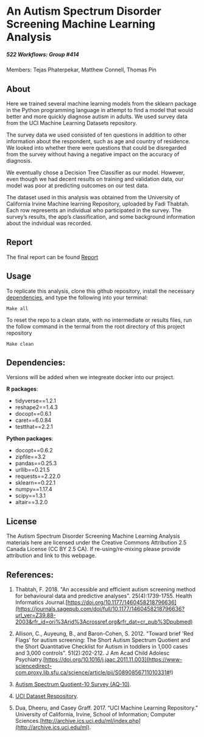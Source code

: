 # An Autism Spectrum Disorder Screening Machine Learning Analysis
##### *522 Workflows: Group \#414*
Members: Tejas Phaterpekar, Matthew Connell, Thomas Pin

## About

Here we trained several machine learning models from the sklearn package in the Python programming language in attempt to find a model that would better and more quickly diagnose autism in adults. We used survey data from the UCI Machine Learning Datasets repository.

The survey data we used consisted of ten questions in addition to other information about the respondent, such as age and country of residence. We looked into whether there were questions that could be disregarded from the survey without having a negative impact on the accuracy of diagnosis.

We eventually chose a Decision Tree Classifier as our model. However, even though we had decent results on training and validation data, our model was poor at predicting outcomes on our test data.

The dataset used in this analysis was obtained from the University of California Irvine Machine learning Repository, uploaded by Fadi Thabtah. Each row represents an individual who participated in the survey. The survey’s results, the app’s classification, and some background information about the indvidual was recorded.

## Report

The final report can be found [Report](https://github.com/UBC-MDS/522-Workflows-Group-414/blob/master/doc/ASD_screening_ml_analysis_report.md)

## Usage

To replicate this analysis, clone this github repository, install the necessary [dependencies](#Dependencies), and type the following into your terminal:

```
Make all 
```

To reset the repo to a clean state, with no intermediate or results files, run the follow command in the termal from the root directory of this project repository 

```
Make clean 
```

## Dependencies:

Versions will be added when we integreate docker into our project.

**R packages**:
- tidyverse==1.2.1 
- reshape2==1.4.3
- docopt==0.6.1
- caret==6.0.84
- testthat==2.2.1

**Python packages**:
- docopt==0.6.2
- zipfile==3.2
- pandas==0.25.3
- urllib==0.21.5
- requests==2.22.0
- sklearn==0.22.1
- numpy==1.17.4
- scipy==1.3.1
- altair==3.2.0

## License

The Autism Spectrum Disorder Screening Machine Learning Analysis materials here are licensed under the Creative Commons Attribution 2.5 Canada License (CC BY 2.5 CA). If re-using/re-mixing please provide attribution and link to this webpage.

## References: 

1. Thabtah, F. 2018. "An accessible and efficient autism screening method for behavioural data and predictive analyses". 25(4):1739-1755. Health Informatics Journal.[https://doi.org/10.1177/1460458218796636](https://journals.sagepub.com/doi/full/10.1177/1460458218796636?url_ver=Z39.88-2003&rfr_id=ori%3Arid%3Acrossref.org&rfr_dat=cr_pub%3Dpubmed)

2. Allison, C., Auyeung, B., and Baron-Cohen, S. 2012. "Toward brief 'Red Flags' for autism screening: The Short Autism Spectrum Quotient and the Short Quantitative Checklist for Autism in toddlers in 1,000 cases and 3,000 controls". 51(2):202-212. J Am Acad Child Adolesc Psychiatry.[https://doi.org/10.1016/j.jaac.2011.11.003](https://www-sciencedirect-com.proxy.lib.sfu.ca/science/article/pii/S0890856711010331#!)

3. [Autism Spectrum Quotient-10 Survey (AQ-10)](https://www.nice.org.uk/guidance/cg142/resources/autism-spectrum-quotient-aq10-test-pdf-186582493).

4. [UCI Dataset Respository](https://archive.ics.uci.edu/ml/datasets/Autism+Screening+Adult).

5. Dua, Dheeru, and Casey Graff. 2017. “UCI Machine Learning Repository.” University of California, Irvine, School of Information; Computer Sciences.[http://archive.ics.uci.edu/ml/index.php](http://archive.ics.uci.edu/ml).
